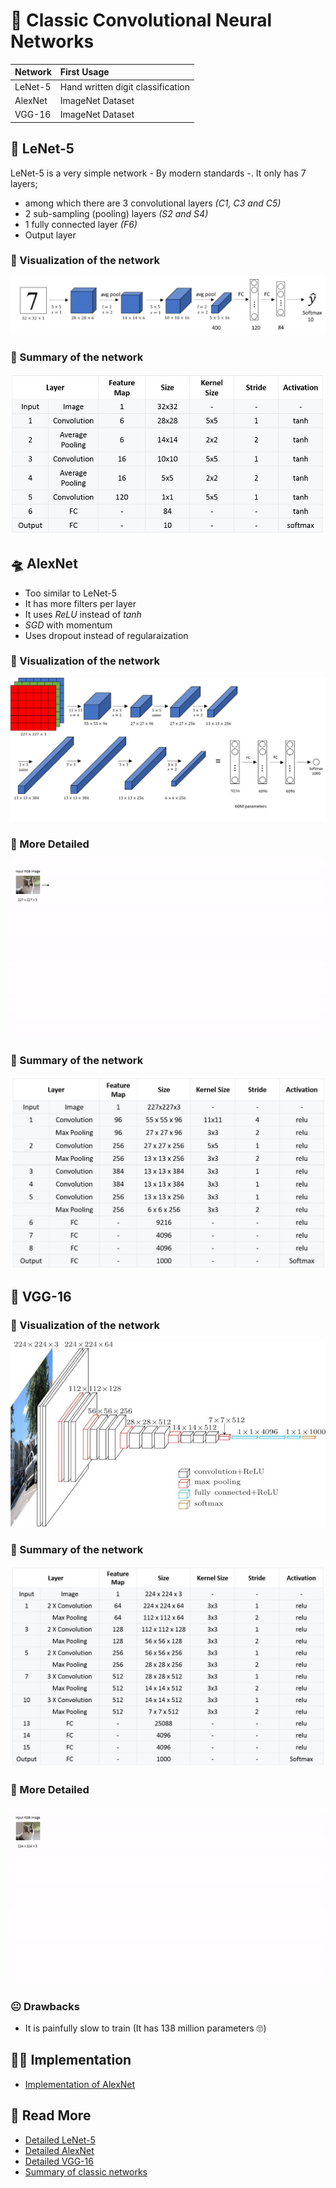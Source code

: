 # 👵 Classic Convolutional Neural Networks

| Network | First Usage |
| :--- | :--- |
| LeNet-5 | Hand written digit classification |
| AlexNet | ImageNet Dataset |
| VGG-16 | ImageNet Dataset |

## 🔢 LeNet-5

LeNet-5 is a very simple network - By modern standards -. It only has 7 layers;

* among which there are 3 convolutional layers _\(C1, C3 and C5\)_
* 2 sub-sampling \(pooling\) layers _\(S2 and S4\)_
* 1 fully connected layer _\(F6\)_
* Output layer

### 👀 Visualization of the network

![](../.gitbook/assets/lenet5arch.png)

### 🙌 Summary of the network

![](../.gitbook/assets/lenetsummay.jpg)

## 🛸 AlexNet

* Too similar to LeNet-5
* It has more filters per layer
* It uses _ReLU_ instead of _tanh_
* _SGD_ with momentum
* Uses dropout instead of regularaization

### 👀 Visualization of the network

![](../.gitbook/assets/alexnetarch.png)

### 🔎 More Detailed

![](../.gitbook/assets/alexnet.gif)

### 🙌 Summary of the network

![](../.gitbook/assets/alexnetsummary.jpg)

## 🌱 VGG-16

### 👀 Visualization of the network

![](../.gitbook/assets/vggarch.jpg)

### 🙌 Summary of the network

![](../.gitbook/assets/vgg16summary.jpg)

### 🔎 More Detailed

![](../.gitbook/assets/vgg.gif)

### 😐 Drawbacks

* It is painfully slow to train \(It has 138 million parameters 🙄\)

## 👩‍🔧 Implementation

* [Implementation of AlexNet](https://github.com/pytorch/vision/blob/master/torchvision/models/alexnet.py%20%20%20)

## 🧐 Read More

* [Detailed LeNet-5](https://engmrk.com/lenet-5-a-classic-cnn-architecture/)
* [Detailed AlexNet](https://engmrk.com/alexnet-implementation-using-keras/)
* [Detailed VGG-16](https://engmrk.com/vgg16-implementation-using-keras/)
* [Summary of classic networks](https://medium.com/analytics-vidhya/cnns-architectures-lenet-alexnet-vgg-googlenet-resnet-and-more-666091488df5)

